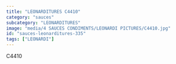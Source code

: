 ```yaml
---
title: "LEONARDITURES C4410"
category: "sauces"
subcategory: "LEONARDITURES"
image: "media/4 SAUCES CONDIMENTS/LEONARDI PICTURES/C4410.jpg"
id: "sauces-leonarditures-335"
tags: ["LEONARDI"]
---
```


C4410
